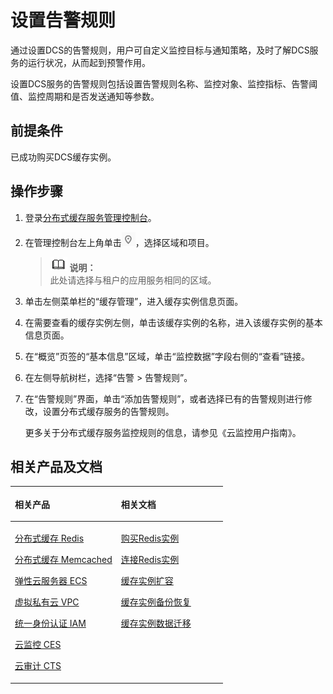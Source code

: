 # 设置告警规则<a name="ZH-CN_TOPIC_0144197320"></a>

通过设置DCS的告警规则，用户可自定义监控目标与通知策略，及时了解DCS服务的运行状况，从而起到预警作用。

设置DCS服务的告警规则包括设置告警规则名称、监控对象、监控指标、告警阈值、监控周期和是否发送通知等参数。

## 前提条件<a name="zh-cn_topic_0107426118_section2862447517827"></a>

已成功购买DCS缓存实例。

## 操作步骤<a name="zh-cn_topic_0107426118_section1759104141720"></a>

1.  登录[分布式缓存服务管理控制台](https://console.huaweicloud.com/dcs)。
2.  在管理控制台左上角单击![](figures/icon-region.png)，选择区域和项目。

    >![](public_sys-resources/icon-note.gif) **说明：**   
    >此处请选择与租户的应用服务相同的区域。  

3.  单击左侧菜单栏的“缓存管理”，进入缓存实例信息页面。
4.  在需要查看的缓存实例左侧，单击该缓存实例的名称，进入该缓存实例的基本信息页面。
5.  在“概览”页签的“基本信息”区域，单击“监控数据”字段右侧的“查看”链接。
6.  在左侧导航树栏，选择“告警 \> 告警规则”。
7.  在“告警规则”界面，单击“添加告警规则”，或者选择已有的告警规则进行修改，设置分布式缓存服务的告警规则。

    更多关于分布式缓存服务监控规则的信息，请参见《云监控用户指南》。


## 相关产品及文档<a name="zh-cn_topic_0107426118_section191491490325"></a>

<a name="zh-cn_topic_0107426118_zh-cn_topic_0046844792_table1073594361220"></a>
<table><thead align="left"><tr id="zh-cn_topic_0107426118_zh-cn_topic_0046844792_row197372430123"><th class="cellrowborder" valign="top" width="50%" id="mcps1.1.3.1.1"><p id="zh-cn_topic_0107426118_zh-cn_topic_0046844792_p4737243111216"><a name="zh-cn_topic_0107426118_zh-cn_topic_0046844792_p4737243111216"></a><a name="zh-cn_topic_0107426118_zh-cn_topic_0046844792_p4737243111216"></a>相关产品</p>
</th>
<th class="cellrowborder" valign="top" width="50%" id="mcps1.1.3.1.2"><p id="zh-cn_topic_0107426118_zh-cn_topic_0046844792_p18737144301214"><a name="zh-cn_topic_0107426118_zh-cn_topic_0046844792_p18737144301214"></a><a name="zh-cn_topic_0107426118_zh-cn_topic_0046844792_p18737144301214"></a>相关文档</p>
</th>
</tr>
</thead>
<tbody><tr id="zh-cn_topic_0107426118_zh-cn_topic_0046844792_row17371443131210"><td class="cellrowborder" valign="top" width="50%" headers="mcps1.1.3.1.1 "><p id="zh-cn_topic_0107426118_zh-cn_topic_0046844792_p13372054101419"><a name="zh-cn_topic_0107426118_zh-cn_topic_0046844792_p13372054101419"></a><a name="zh-cn_topic_0107426118_zh-cn_topic_0046844792_p13372054101419"></a><a href="https://www.huaweicloud.com/product/dcs.html?infodocbz" target="_blank" rel="noopener noreferrer">分布式缓存 Redis</a></p>
<p id="zh-cn_topic_0107426118_zh-cn_topic_0046844792_p19548105714519"><a name="zh-cn_topic_0107426118_zh-cn_topic_0046844792_p19548105714519"></a><a name="zh-cn_topic_0107426118_zh-cn_topic_0046844792_p19548105714519"></a><a href="https://www.huaweicloud.com/product/dcsmem.html?infodocbz" target="_blank" rel="noopener noreferrer">分布式缓存 Memcached</a></p>
<p id="zh-cn_topic_0107426118_zh-cn_topic_0046844792_p8862161219564"><a name="zh-cn_topic_0107426118_zh-cn_topic_0046844792_p8862161219564"></a><a name="zh-cn_topic_0107426118_zh-cn_topic_0046844792_p8862161219564"></a><a href="https://www.huaweicloud.com/product/ecs.html?infodocbz" target="_blank" rel="noopener noreferrer">弹性云服务器 ECS</a></p>
<p id="zh-cn_topic_0107426118_zh-cn_topic_0046844792_p841193941416"><a name="zh-cn_topic_0107426118_zh-cn_topic_0046844792_p841193941416"></a><a name="zh-cn_topic_0107426118_zh-cn_topic_0046844792_p841193941416"></a><a href="http://www.huaweicloud.com/product/vpc.html?infodocbz" target="_blank" rel="noopener noreferrer">虚拟私有云 VPC</a></p>
<p id="zh-cn_topic_0107426118_zh-cn_topic_0046844792_p432941415391"><a name="zh-cn_topic_0107426118_zh-cn_topic_0046844792_p432941415391"></a><a name="zh-cn_topic_0107426118_zh-cn_topic_0046844792_p432941415391"></a><a href="https://www.huaweicloud.com/product/iam.html?infodocbz" target="_blank" rel="noopener noreferrer">统一身份认证 IAM</a></p>
<p id="zh-cn_topic_0107426118_zh-cn_topic_0046844792_p0805181412448"><a name="zh-cn_topic_0107426118_zh-cn_topic_0046844792_p0805181412448"></a><a name="zh-cn_topic_0107426118_zh-cn_topic_0046844792_p0805181412448"></a><a href="https://www.huaweicloud.com/product/ces.html?infodocbz" target="_blank" rel="noopener noreferrer">云监控 CES</a></p>
<p id="zh-cn_topic_0107426118_zh-cn_topic_0046844792_p833158456"><a name="zh-cn_topic_0107426118_zh-cn_topic_0046844792_p833158456"></a><a name="zh-cn_topic_0107426118_zh-cn_topic_0046844792_p833158456"></a><a href="https://www.huaweicloud.com/product/cts.html?infodocbz" target="_blank" rel="noopener noreferrer">云审计 CTS</a></p>
</td>
<td class="cellrowborder" valign="top" width="50%" headers="mcps1.1.3.1.2 "><p id="zh-cn_topic_0107426118_zh-cn_topic_0046844792_p1381695711471"><a name="zh-cn_topic_0107426118_zh-cn_topic_0046844792_p1381695711471"></a><a name="zh-cn_topic_0107426118_zh-cn_topic_0046844792_p1381695711471"></a><a href="https://support.huaweicloud.com/usermanual-dcs/dcs-zh-ug-180315001.html?infodocbz" target="_blank" rel="noopener noreferrer">购买Redis实例</a></p>
<p id="zh-cn_topic_0107426118_zh-cn_topic_0046844792_p682916370595"><a name="zh-cn_topic_0107426118_zh-cn_topic_0046844792_p682916370595"></a><a name="zh-cn_topic_0107426118_zh-cn_topic_0046844792_p682916370595"></a><a href="https://support.huaweicloud.com/usermanual-dcs/zh-cn_topic_0082114847.html?infodocbz" target="_blank" rel="noopener noreferrer">连接Redis实例</a></p>
<p id="zh-cn_topic_0107426118_zh-cn_topic_0046844792_p16726748155912"><a name="zh-cn_topic_0107426118_zh-cn_topic_0046844792_p16726748155912"></a><a name="zh-cn_topic_0107426118_zh-cn_topic_0046844792_p16726748155912"></a><a href="https://support.huaweicloud.com/usermanual-dcs/zh-cn_topic_0061845451.html?infodocbz" target="_blank" rel="noopener noreferrer">缓存实例扩容</a></p>
<p id="zh-cn_topic_0107426118_zh-cn_topic_0046844792_p12250886517"><a name="zh-cn_topic_0107426118_zh-cn_topic_0046844792_p12250886517"></a><a name="zh-cn_topic_0107426118_zh-cn_topic_0046844792_p12250886517"></a><a href="https://support.huaweicloud.com/usermanual-dcs/zh-cn_topic_0079545637.html?infodocbz" target="_blank" rel="noopener noreferrer">缓存实例备份恢复</a></p>
<p id="zh-cn_topic_0107426118_zh-cn_topic_0046844792_p14019113500"><a name="zh-cn_topic_0107426118_zh-cn_topic_0046844792_p14019113500"></a><a name="zh-cn_topic_0107426118_zh-cn_topic_0046844792_p14019113500"></a><a href="https://support.huaweicloud.com/migration-dcs/zh-cn_topic_0078784423.html?infodocbz" target="_blank" rel="noopener noreferrer">缓存实例数据迁移</a></p>
<p id="zh-cn_topic_0107426118_zh-cn_topic_0046844792_p582155015912"><a name="zh-cn_topic_0107426118_zh-cn_topic_0046844792_p582155015912"></a><a name="zh-cn_topic_0107426118_zh-cn_topic_0046844792_p582155015912"></a></p>
</td>
</tr>
</tbody>
</table>

